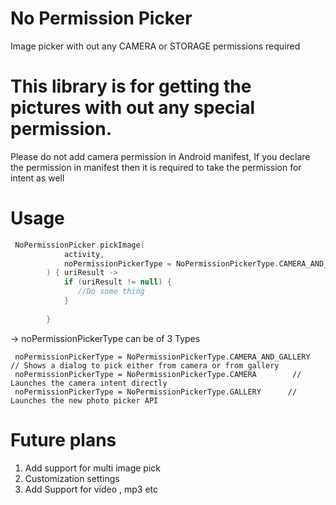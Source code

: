 # No Permission Picker
Image picker with out any CAMERA or STORAGE permissions required

# This library is for getting the pictures with out any special permission.
 Please do not add camera permission in Android manifest, If you declare the permission in manifest then it is required to take the permission for intent as well

# Usage

```kotlin
 NoPermissionPicker.pickImage(
            activity,
            noPermissionPickerType = NoPermissionPickerType.CAMERA_AND_GALLERY
        ) { uriResult ->
            if (uriResult != null) {
               //Do some thing
            }
            
        }
```

-> noPermissionPickerType can be of 3 Types 
```
 noPermissionPickerType = NoPermissionPickerType.CAMERA_AND_GALLERY   // Shows a dialog to pick either from camera or from gallery
 noPermissionPickerType = NoPermissionPickerType.CAMERA        // Launches the camera intent directly
 noPermissionPickerType = NoPermissionPickerType.GALLERY      // Launches the new photo picker API
```

# Future plans

1. Add support for multi image pick
2. Customization settings
3. Add Support for video , mp3 etc


